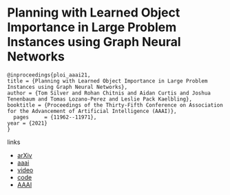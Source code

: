 # Planning with Learned Object Importance in Large Problem Instances using Graph Neural Networks

```
@inproceedings{ploi_aaai21,
title = {Planning with Learned Object Importance in Large Problem Instances using Graph Neural Networks},
author = {Tom Silver and Rohan Chitnis and Aidan Curtis and Joshua Tenenbaum and Tomas Lozano-Perez and Leslie Pack Kaelbling},
booktitle = {Proceedings of the Thirty-Fifth Conference on Association for the Advancement of Artificial Intelligence (AAAI)},
  pages	    = {11962--11971},
year = {2021}
}
```

links
- [arXiv](https://arxiv.org/abs/2009.05613)
- [aaai](https://www.aaai.org/AAAI21Papers/AAAI-5363.SilverT.pdf)
- [video](https://youtu.be/FWsVJc2fvCE)
- [code](https://github.com/tomsilver/ploi)
- [AAAI](https://ojs.aaai.org/index.php/AAAI/article/view/17421)